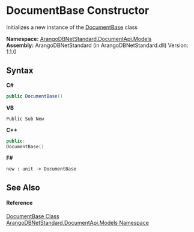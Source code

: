 # DocumentBase Constructor 
 

Initializes a new instance of the <a href="a5eaa0e0-20e6-6527-df46-e76faa3ec20a">DocumentBase</a> class

**Namespace:**&nbsp;<a href="81a73561-cfc6-64b8-9923-29f0333f4867">ArangoDBNetStandard.DocumentApi.Models</a><br />**Assembly:**&nbsp;ArangoDBNetStandard (in ArangoDBNetStandard.dll) Version: 1.1.0

## Syntax

**C#**<br />
``` C#
public DocumentBase()
```

**VB**<br />
``` VB
Public Sub New
```

**C++**<br />
``` C++
public:
DocumentBase()
```

**F#**<br />
``` F#
new : unit -> DocumentBase
```


## See Also


#### Reference
<a href="a5eaa0e0-20e6-6527-df46-e76faa3ec20a">DocumentBase Class</a><br /><a href="81a73561-cfc6-64b8-9923-29f0333f4867">ArangoDBNetStandard.DocumentApi.Models Namespace</a><br />